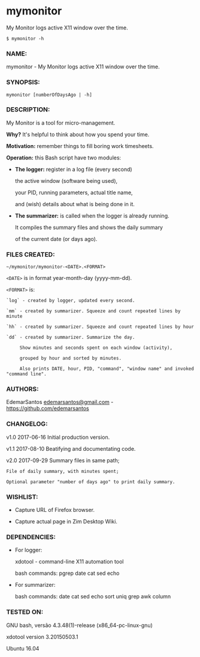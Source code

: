 # mymonitor

My Monitor logs active X11 window over the time.


`$ mymonitor -h`

### NAME:

  mymonitor - My Monitor logs active X11 window over the time.

### SYNOPSIS:

  `mymonitor [numberOfDaysAgo | -h]`

### DESCRIPTION:

  My Monitor is a tool for micro-management.
  
  **Why?** It's helpful to think about how you spend your time.

  **Motivation:** remember things to fill boring work timesheets.

  **Operation:** this Bash script have two modules:
  
  - **The logger:** register in a log file (every second)
  
    the active window (software being used), 
    
    your PID, running parameters, actual title name, 
    
    and (wish) details about what is being done in it.

  - **The summarizer:** is called when the logger is already running.
  
    It compiles the summary files and shows the daily summary
    
    of the current date (or <numberOfDaysAgo> days ago).


### FILES CREATED:
  `~/mymonitor/mymonitor-<DATE>.<FORMAT>`

  `<DATE>` is in format year-month-day (yyyy-mm-dd).
  
  `<FORMAT>` is:
    
    `log` - created by logger, updated every second.
    
    `mm` - created by summarizer. Squeeze and count repeated lines by minute
    
    `hh` - created by summarizer. Squeeze and count repeated lines by hour
    
    `dd` - created by summarizer. Summarize the day.
    
         Show minutes and seconds spent on each window (activity),
         
         grouped by hour and sorted by minutes.
         
         Also prints DATE, hour, PID, "command", "window name" and invoked "command line".

### AUTHORS:

  EdemarSantos <edemarsantos@gmail.com> - https://github.com/edemarsantos

### CHANGELOG:

  v1.0 2017-06-16 Initial production version.
  
  v1.1 2017-08-10 Beatifying and documentating code.
  
  v2.0 2017-09-29 Summary files in same path;
  
    File of daily summary, with minutes spent;
    
    Optional parameter "number of days ago" to print daily summary.

### WISHLIST:

  - Capture URL of Firefox browser.
  
  - Capture actual page in Zim Desktop Wiki.

### DEPENDENCIES:

  - For logger:
  
    xdotool - command-line X11 automation tool
    
    bash commands: pgrep date cat sed echo

  - For summarizer:
  
    bash commands: date cat sed echo sort uniq grep awk column

### TESTED ON:

  GNU bash, versão 4.3.48(1)-release (x86_64-pc-linux-gnu)
  
  xdotool version 3.20150503.1
  
  Ubuntu 16.04
